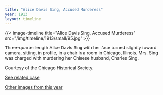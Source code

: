 ```yaml
---
title: "Alice Davis Sing, Accused Murderess"
year: 1913
layout: timeline
---
```


{{< image-timeline title="Alice Davis Sing, Accused Murderess" src="/img/timeline/1913/small/95.jpg" >}}


Three-quarter length Alice Davis Sing with her face turned slightly toward camera, sitting, in profile, in a chair in a room in Chicago, Illinois. Mrs. Sing was charged with murdering her Chinese husband, Charles Sing. 

Courtesy of the Chicago Historical Society. 

[See related case](/database/4918/)  

[Other images from this year](/historical/timeline/1913)